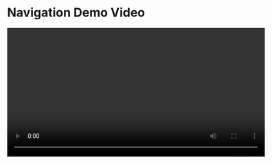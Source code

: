 # Navigation Demo Video

<video src="docs/navigation_example.mov" controls width="600">
  Your browser does not support the video tag.
</video>
